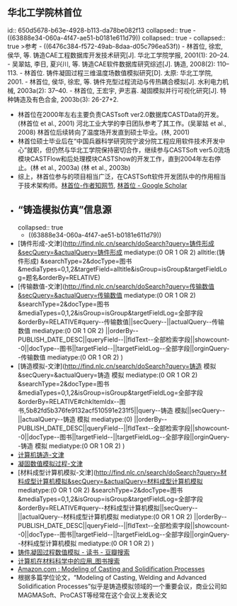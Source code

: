 ## 华北工学院林首位
id:: 650d5678-b63e-4928-b113-da78be082f13
collapsed:: true
	- ((63888e34-060a-4f47-ae51-b0181e611d79))
	  collapsed:: true
		- collapsed:: true
		  >参考
			- ((6476c384-f572-49ab-8daa-d05c796ea53f))
			- 林首位, 徐宏, 侯华, 等. 铸造CAE工程数据库开发技术研究[J]. 华北工学院学报, 2001(1): 20–24.
			- 吴翠姑, 李日, 夏兴川, 等. 铸造CAE软件数据库研究综述[J]. 铸造, 2008(2): 110–113.
			- 林首位. 铸件凝固过程三维温度场数值模拟研究[D]. 太原: 华北工学院, 2001.
			- 林首位, 侯华, 徐宏, 等. 铸件充型过程流动与传热耦合模拟[J]. 水利电力机械, 2003a(2): 37–40.
			- 林首位, 王宏宇, 尹志喜. 凝固模拟并行可视化研究[J]. 特种铸造及有色合金, 2003b(3): 26-27+2.
- 林首位在2000年左右主要负责CASTsoft ver2.0数据库CASTData的开发。(林首位 et al., 2001) 河北工业大学的李日团队参考了其工作。(吴翠姑 et al., 2008) 林首位后续转向了温度场开发直到硕士毕业。(林, 2001)
- 林首位硕士毕业后在“中国兵器科学研究院宁波分院工程应用软件技术开发中心”就职，但仍然与华北工学院保持密切合作，继续参与CASTSoft ver5.0流场模块CASTFlow和后处理模块CASTShow的开发工作，直到2004年左右停止。(林 et al., 2003a) (林 et al., 2003b)
- 综上，林首位参与的项目相当广泛，在CASTSoft软件开发团队中的作用相当于技术架构师。[林首位-作者知网节](https://kns.cnki.net/kcms2/author/detail?v=3uoqIhG8C45UgIk_lOaz19mhkuTw8bO64UBYc1A44LVPGJqjp_EimGheyeSLEBffnwXGpFJuOkVB9eNEmhVUGk5NKQDVCCjO4hMGcsXr5qj5GOtBIogzOkF1VZiUsP50&uniplatform=NZKPT), [林首位 - Google Scholar](https://scholar.google.com/scholar?hl=en&as_sdt=0%2C5&q=%E6%9E%97%E9%A6%96%E4%BD%8D&btnG=)
- ## “铸造模拟仿真”信息源
  collapsed:: true
	- ((63888e34-060a-4f47-ae51-b0181e611d79))
- [铸件形成-文津](http://find.nlc.cn/search/doSearch?query=铸件形成&secQuery=&actualQuery=铸件形成 mediatype:(0 OR 1 OR 2)  alltitle:(铸件形成) &searchType=2&docType=图书&mediaTypes=0,1,2&targetField=alltitle&isGroup=isGroup&targetFieldLog=题名&orderBy=RELATIVE)
- [传输数值-文津](http://find.nlc.cn/search/doSearch?query=传输数值&secQuery=&actualQuery=传输数值 mediatype:(0 OR 1 OR 2) &searchType=2&docType=图书&mediaTypes=0,1,2&isGroup=isGroup&targetFieldLog=全部字段&orderBy=RELATIVE#query--传输数值||secQuery--||actualQuery--传输数值 mediatype:(0 OR 1 OR 2) ||orderBy--PUBLISH_DATE_DESC||queryField--||fldText--全部检索字段||showcount--0||docType--图书||targetField--||targetFieldLog--全部字段||orginQuery--传输数值 mediatype:(0 OR 1 OR 2) )
- [铸造模拟-文津](http://find.nlc.cn/search/doSearch?query=铸造 模拟&secQuery=&actualQuery=铸造 模拟 mediatype:(0 OR 1 OR 2) &searchType=2&docType=图书&mediaTypes=0,1,2&isGroup=isGroup&targetFieldLog=全部字段&orderBy=RELATIVE#chkItemIdx--图书,5b82fd5b376fe9132acf510591e231f5||query--铸造 模拟||secQuery--||actualQuery--铸造 模拟 mediatype:(0)  ||orderBy--PUBLISH_DATE_DESC||queryField--||fldText--全部检索字段||showcount--0||docType--图书||targetField--||targetFieldLog--全部字段||orginQuery--铸造 模拟 mediatype:(0 OR 1 OR 2) )
- [计算机铸造-文津](http://find.nlc.cn/search/doSearch?query=计算机%20铸造&secQuery=&actualQuery=计算机%20铸造%20mediatype%3A%280%20OR%201%20OR%202%29%20&searchType=2&docType=图书&mediaTypes=0,1,2&isGroup=isGroup&targetFieldLog=全部字段&orderBy=RELATIVE#chkItemIdx--图书%2C5b82fd5b376fe9132acf510591e231f5||query--计算机%20铸造||secQuery--||actualQuery--计算机%20铸造%20mediatype%3A%280%29%20%20||orderBy--PUBLISH_DATE_DESC||fldText--%0A%20全部检索字段||curArea--mediatype||showcount--0||docType--图书||targetField--||targetFieldLog--全部字段||orginQuery--计算机%20铸造%20mediatype%3A%280%20OR%201%20OR%202%29%20)
- [凝固数值模拟过程-文津](http://find.nlc.cn/search/doSearch?query=凝固过程数值模拟&secQuery=&actualQuery=凝固过程数值模拟&searchType=2&docType=全部&isGroup=isGroup&targetFieldLog=全部字段&orderBy=RELATIVE#chkItemIdx--图书%2C5b82fd5b376fe9132acf510591e231f5||query--凝固过程数值模拟||secQuery--||actualQuery--凝固过程数值模拟%20mediatype%3A%280%29%20%20||orderBy--PUBLISH_DATE_DESC||fldText--%0A%20%0A%20全部检索字段||curArea--mediatype||showcount--0||docType--全部||targetField--||targetFieldLog--全部字段||orginQuery--凝固过程数值模拟)
- [材料成型计算机模拟-文津](http://find.nlc.cn/search/doSearch?query=材料成型计算机模拟&secQuery=&actualQuery=材料成型计算机模拟 mediatype:(0 OR 1 OR 2) &searchType=2&docType=图书&mediaTypes=0,1,2&isGroup=isGroup&targetFieldLog=全部字段&orderBy=RELATIVE#query--材料成型计算机模拟||secQuery--||actualQuery--材料成型计算机模拟 mediatype:(0 OR 1 OR 2) ||orderBy--PUBLISH_DATE_DESC||queryField--||fldText--全部检索字段||showcount--0||docType--图书||targetField--||targetFieldLog--全部字段||orginQuery--材料成型计算机模拟 mediatype:(0 OR 1 OR 2) )
- [铸件凝固过程数值模拟 - 读书 - 豆瓣搜索](https://search.douban.com/book/subject_search?search_text=铸件凝固过程数值模拟&cat=1001)
- [计算机在材料科学中的应用_图书搜索](http://book.ucdrs.superlib.net/search?sw=+%E8%AE%A1%E7%AE%97%E6%9C%BA%E5%9C%A8%E6%9D%90%E6%96%99%E7%A7%91%E5%AD%A6%E4%B8%AD%E7%9A%84%E5%BA%94%E7%94%A8+&allsw=%23%2Call%E7%92%81%EF%BC%84%E7%95%BB%E9%8F%88%E5%93%84%E6%B9%AA%E9%8F%89%E6%84%AD%E6%9E%A1%E7%BB%89%E6%88%9D%EE%84%9F%E6%B6%93%EE%85%A0%E6%AE%91%E6%90%B4%E6%97%82%E6%95%A4&bCon=&ecode=utf-8&channel=search&Field=all)
- [Amazon.com : Modeling of Casting and Solidification Processes](https://www.amazon.com/s?k=Modeling+of+Casting+and+Solidification+Processes&ref=nb_sb_noss)
- 根据多篇学位论文，“Modeling of Casting, Welding and Advanced Solidification Processes”似乎是铸造模拟领域的一个重要会议，商业公司如MAGMASoft、ProCAST等经常在这个会议上发表论文